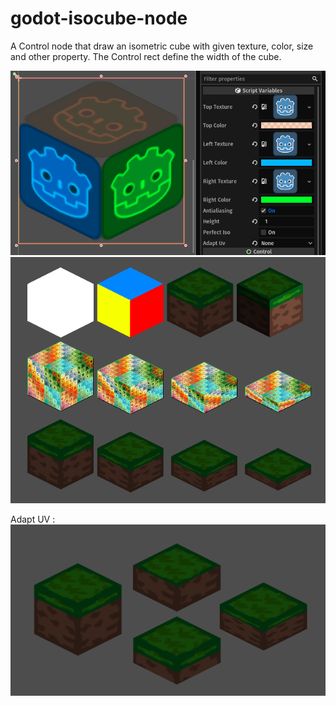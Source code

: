 # godot-isocube-node

A Control node that draw an isometric cube with given texture, color, size and other property.
The Control rect define the width of the cube.

![GitHub Logo](screenshots/screenshot01.png)
![GitHub Logo](screenshots/screenshot02.png)

Adapt UV :
![GitHub Logo](screenshots/screenshot03.png)
